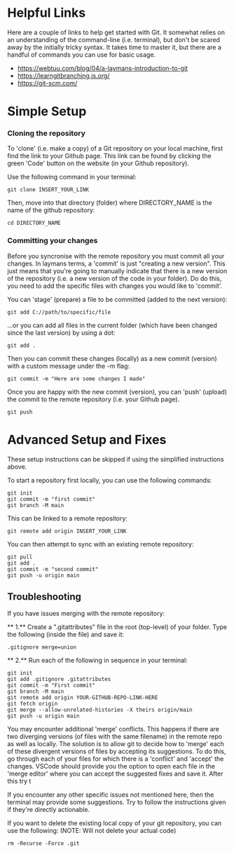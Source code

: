# Helpful Links

Here are a couple of links to help get started with Git. It somewhat relies on an understanding of the command-line (i.e. terminal), but don't be scared away by the initially tricky syntax. It takes time to master it, but there are a handful of commands you can use for basic usage. 

- https://webtuu.com/blog/04/a-laymans-introduction-to-git
- https://learngitbranching.js.org/
- https://git-scm.com/

# Simple Setup

### Cloning the repository

To 'clone' (i.e. make a copy) of a Git repository on your local machine, first find the link to your Github page. This link can be found by clicking the green 'Code' button on the website (in your Github repository).

Use the following command in your terminal:
```
git clone INSERT_YOUR_LINK
```

Then, move into that directory (folder) where DIRECTORY_NAME is the name of the github repository:
```
cd DIRECTORY_NAME
```

### Committing your changes

Before you syncronise with the remote repository you must commit all your changes. In laymans terms, a 'commit' is just "creating a new version". This just means that you're going to manually indicate that there is a new version of the repository (i.e. a new version of the code in your folder). Do do this, you need to add the specific files with changes you would like to 'commit'.

You can 'stage' (prepare) a file to be committed (added to the next version):
```
git add C://path/to/specific/file
```

...or you can add all files in the current folder (which have been changed since the last version) by using a dot:
```
git add .
```

Then you can commit these changes (locally) as a new commit (version) with a custom message under the -m flag:
```
git commit -m "Here are some changes I made"
```

Once you are happy with the new commit (version), you can 'push' (upload) the commit to the remote repository (i.e. your Github page).
```
git push
```

# Advanced Setup and Fixes

These setup instructions can be skipped if using the simplified instructions above.

To start a repository first locally, you can use the following commands:
```
git init
git commit -m "first commit"
git branch -M main
```

This can be linked to a remote repository:
```
git remote add origin INSERT_YOUR_LINK
```

You can then attempt to sync with an existing remote repository:
```
git pull
git add .
git commit -m "second commit"
git push -u origin main
```

## Troubleshooting

If you have issues merging with the remote repository:

** 1.** Create a ".gitattributes" file in the root (top-level) of your folder. 
Type the following (inside the file) and save it:
```
.gitignore merge=union
```


** 2.**  Run each of the following in sequence in your terminal:
```
git init
git add .gitignore .gitattributes
git commit -m "First commit"
git branch -M main
git remote add origin YOUR-GITHUB-REPO-LINK-HERE
git fetch origin
git merge --allow-unrelated-histories -X theirs origin/main
git push -u origin main
```

You may encounter additional 'merge' conflicts. This happens if there are two diverging versions (of files with the same filename) in the remote repo as well as locally. The solution is to allow git to decide how to 'merge' each of these divergent versions of files by accepting its suggestions. To do this, go through each of your files for which there is a 'conflict' and 'accept' the changes. VSCode should provide you the option to open each file in the 'merge editor' where you can accept the suggested fixes and save it. After this try t

If you encounter any other specific issues not mentioned here, then the terminal may provide some suggestions. Try to follow the instructions given if they're directly actionable.

If you want to delete the existing local copy of your git repository, you can use the following: (NOTE: Will not delete your actual code)
```
rm -Recurse -Force .git
```


